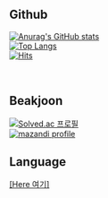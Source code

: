 ## Github 
[![Anurag's GitHub stats](https://github-readme-stats.vercel.app/api?username=DM-09&show_icons=true&theme=dark)](https://github.com/DM-09)<br>
[![Top Langs](https://github-readme-stats.vercel.app/api/top-langs/?username=DM-09&layout=compact&theme=dark)](https://github.com/DM-09/)<br>
[![Hits](https://hits.seeyoufarm.com/api/count/incr/badge.svg?url=https%3A%2F%2Fgithub.com%2FDM-09&count_bg=%23717171&title_bg=%23555555&icon=github.svg&icon_color=%23E7E7E7&title=Visit&edge_flat=false)](https://github.com/DM-09)

<br>

## Beakjoon
[![Solved.ac 프로필](http://mazassumnida.wtf/api/v2/generate_badge?boj=dongmin)](https://solved.ac/dongmin)<br>
[![mazandi profile](http://mazandi.herokuapp.com/api?handle=dongmin&theme=dark)](https://solved.ac/dongmin)

## Language
<a href='https://github.com/DM-09/DM-09/blob/main/Language.md'>[Here 여기]</a>
